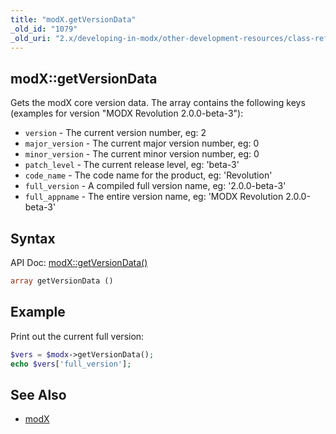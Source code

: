 ```yaml
---
title: "modX.getVersionData"
_old_id: "1079"
_old_uri: "2.x/developing-in-modx/other-development-resources/class-reference/modx/modx.getversiondata"
---
```


## modX::getVersionData

Gets the modX core version data. The array contains the following keys (examples for version "MODX Revolution 2.0.0-beta-3"):

- `version` - The current version number, eg: 2
- `major_version` - The current major version number, eg: 0
- `minor_version` - The current minor version number, eg: 0
- `patch_level` - The current release level, eg: 'beta-3'
- `code_name` - The code name for the product, eg: 'Revolution'
- `full_version` - A compiled full version name, eg: '2.0.0-beta-3'
- `full_appname` - The entire version name, eg: 'MODX Revolution 2.0.0-beta-3'

## Syntax

API Doc: [modX::getVersionData()](http://api.modx.com/revolution/2.2/db_core_model_modx_modx.class.html#%5CmodX::getVersionData())

``` php
array getVersionData ()
```

## Example

Print out the current full version:

``` php
$vers = $modx->getVersionData();
echo $vers['full_version'];
```

## See Also

- [modX](extending-modx/core-model/modx "modX")
